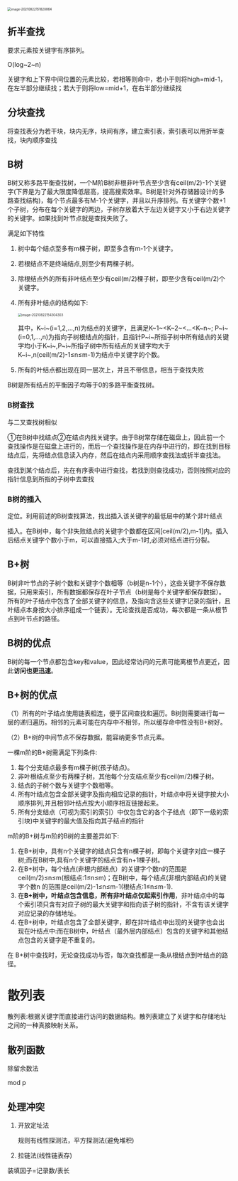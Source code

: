<img src="https://raw.githubusercontent.com/SNIKCHS/MDImage/main/img/image-20210822151820864.png" alt="image-20210822151820864" style="zoom:50%;" />

## 折半查找

要求元素按关键字有序排列。

O(log~2~n)

关键字和上下界中间位置的元素比较，若相等则命中，若小于则将high=mid-1，在左半部分继续找；若大于则将low=mid+1，在右半部分继续找

## 分块查找

将查找表分为若干块，块内无序，块间有序，建立索引表，索引表可以用折半查找，块内顺序查找

## B树

B树又称多路平衡查找树，一个M阶B树非根非叶节点至少含有ceil(m/2)-1个关键字(下界是为了最大限度降低层高，提高搜索效率。B树是针对外存储器设计的多路查找结构)，每个节点最多有M-1个关键字，并且以升序排列。有关键字个数+1个子树，分布在每个关键字的两边，子树存放着大于左边关键字又小于右边关键字的关键字。如果找到叶节点就是查找失败了。



满足如下特性

1. 树中每个结点至多有m棵子树，即至多含有m-1个关键字。

2. 若根结点不是终端结点,则至少有两棵子树。

3. 除根结点外的所有非叶结点至少有ceil(m/2)棵子树，即至少含有ceil(m/2)个关键字。

4. 所有非叶结点的结构如下:

   <img src="https://raw.githubusercontent.com/SNIKCHS/MDImage/main/img/image-20210822154304303.png" alt="image-20210822154304303" style="zoom:50%;" />

   其中，K~i~(i=1,2,…,n)为结点的关键字，且满足K~1~<K~2~<…<K~n~; P~i~ (i=0,1,…,n)为指向子树根结点的指针，且指针P~i~所指子树中所有结点的关键字均小于K~i~,P~i~所指子树中所有结点的关键字均大于K~i~,n(ceil(m/2)-1≤n≤m-1)为结点中关键字的个数。

5. 所有的叶结点都出现在同一层次上，并且不带信息，相当于查找失败

B树是所有结点的平衡因子均等于0的多路平衡查找树。

### B树查找

与二叉查找树相似

①在B树中找结点②在结点内找关键字。由于B树常存储在磁盘上，因此前一个查找操作是在磁盘上进行的，而后一个查找操作是在内存中进行的，即在找到目标结点后，先将结点信息读入内存，然后在结点内采用顺序查找法或折半查找法。

查找到某个结点后，先在有序表中进行查找，若找到则查找成功，否则按照对应的指针信息到所指的子树中去查找

### B树的插入

定位。利用前述的B树查找算法，找出插入该关键字的最低层中的某个非叶结点

插入。在B树中，每个非失败结点的关键字个数都在区间[ceil(m/2),m-1]内。插入后结点关键字个数小于m，可以直接插入;大于m-1时,必须对结点进行分裂。

## B+树

B树非叶节点的子树个数和关键字个数相等（b树是n-1个），这些关键字不保存数据，只用来索引，所有数据都保存在叶子节点（b树是每个关键字都保存数据）。所有的叶子结点中包含了全部关键字的信息，及指向含这些关键字记录的指针，且叶结点本身按大小排序组成一个链表）。无论查找是否成功，每次都是一条从根节点到叶节点的路径。

## B树的优点

B树的每一个节点都包含key和value，因此经常访问的元素可能离根节点更近，因此**访问也更迅速**。

## B+树的优点

（1）所有的叶子结点使用链表相连，便于区间查找和遍历。B树则需要进行每一层的递归遍历。相邻的元素可能在内存中不相邻，所以缓存命中性没有B+树好。

（2）B+树的中间节点不保存数据，能容纳更多节点元素。





一棵m阶的B+树需满足下列条件:

1. 每个分支结点最多有m棵子树(孩子结点)。
2. 非叶根结点至少有两棵子树，其他每个分支结点至少有ceil(m/2)棵子树。
3. 结点的子树个数与关键字个数相等。
4. 所有叶结点包含全部关键字及指向相应记录的指针，叶结点中将关键字按大小顺序排列,并且相邻叶结点按大小顺序相互链接起来。
5. 所有分支结点（可视为索引的索引）中仅包含它的各个子结点（即下一级的索引块)中关键字的最大值及指向其子结点的指针

m阶的B+树与m阶的B树的主要差异如下:

1. 在B+树中，具有n个关键字的结点只含有n棵子树，即每个关键字对应一棵子树;而在B树中,具有n个关键字的结点含有n+1棵子树。
2. 在B+树中，每个结点(非根内部结点）的关键字个数n的范围是ceil(m/2)≤n≤m(根结点:1≤n≤m)；在B树中，每个结点(非根内部结点)的关键字个数n 的范围是ceil(m/2)-1≤n≤m-1(根结点:1≤n≤m-1).
3. 在**B+树中，叶结点包含信息，所有非叶结点仅起索引作用**，非叶结点中的每个索引项只含有对应子树的最大关键字和指向该子树的指针，不含有该关键字对应记录的存储地址。
4. 在B+树中，叶结点包含了全部关键字，即在非叶结点中出现的关键字也会出现在叶结点中:而在B树中，叶结点（最外层内部结点）包含的关键字和其他结点包含的关键字是不重复的。

在 B+树中查找时，无论查找成功与否，每次查找都是一条从根结点到叶结点的路径。

# 散列表

散列表:根据关键字而直接进行访问的数据结构。散列表建立了关键字和存储地址之间的一种真接映射关系。

## 散列函数

除留余数法

mod p

## 处理冲突

1. 开放定址法

   规则有线性探测法，平方探测法(避免堆积)

2. 拉链法(线性链表存)

装填因子=记录数/表长